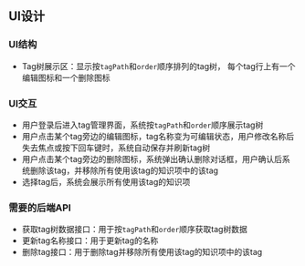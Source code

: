 ## UI设计
### UI结构
- Tag树展示区：显示按`tagPath`和`order`顺序排列的tag树， 每个tag行上有一个编辑图标和一个删除图标

### UI交互
- 用户登录后进入tag管理界面，系统按`tagPath`和`order`顺序展示tag树
- 用户点击某个tag旁边的编辑图标，tag名称变为可编辑状态，用户修改名称后失去焦点或按下回车键时，系统自动保存并刷新tag树
- 用户点击某个tag旁边的删除图标，系统弹出确认删除对话框，用户确认后系统删除该tag，并移除所有使用该tag的知识项中的该tag
- 选择tag后，系统会展示所有使用该tag的知识项

### 需要的后端API
- 获取tag树数据接口：用于按`tagPath`和`order`顺序获取tag树数据
- 更新tag名称接口：用于更新tag的名称
- 删除tag接口：用于删除tag并移除所有使用该tag的知识项中的该tag